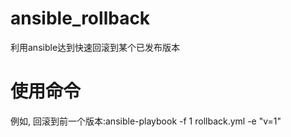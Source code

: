 # ansible_rollback
利用ansible达到快速回滚到某个已发布版本

# 使用命令
例如, 回滚到前一个版本:ansible-playbook -f 1 rollback.yml -e "v=1"
